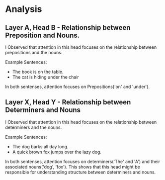 # Analysis

## Layer A, Head B - Relationship between Preposition and Nouns.

I Observed that attention in this head focuses on the relationship between prepositions and the nouns.

Example Sentences:
- The book is on the table.
- The cat is hiding under the chair

In both sentenses, attention focuses on Prepositions('on' and 'under').

## Layer X, Head Y - Relationship between Determiners and Nouns

I Observed that attention in this head focuses on the relationship between determiners and the nouns.

Example Sentences:
- The dog barks all day long.
- A quick brown fox jumps over the lazy dog.

In both sentenses, attention focuses on determiners('The' and 'A') and their associated nouns('dog', 'fox'). This shows that this head might be responsible for understanding structure between determiners and nouns.



